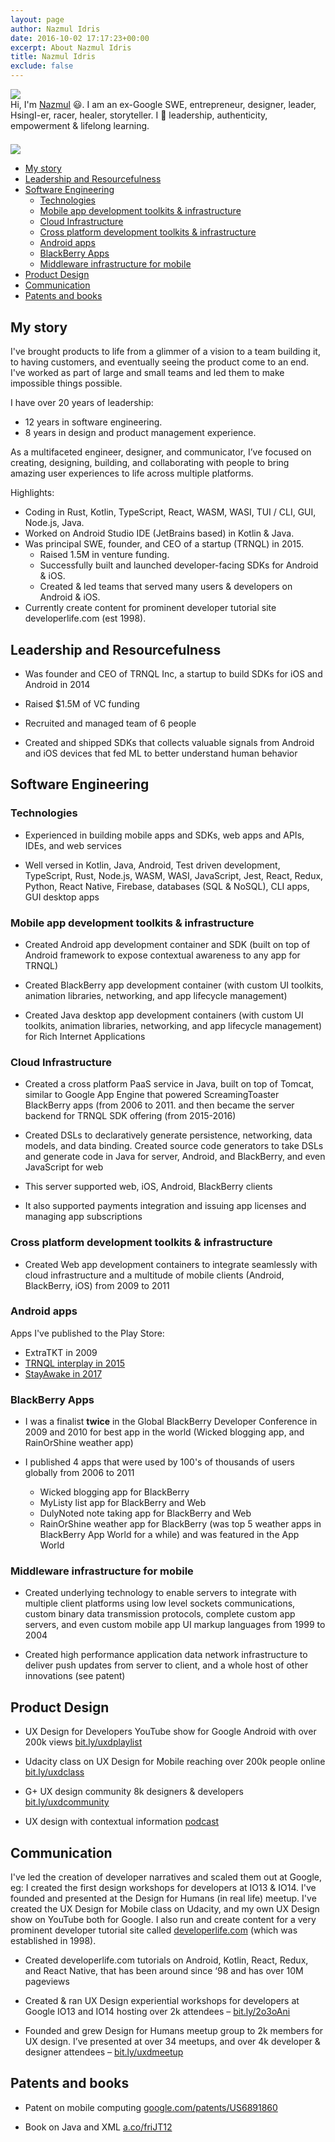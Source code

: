 ```yaml
---
layout: page
author: Nazmul Idris
date: 2016-10-02 17:17:23+00:00
excerpt: About Nazmul Idris
title: Nazmul Idris
exclude: false
---
```


<div class="avatar-container category">
    <div class="avatar-icon">
        <img src="{{ '/assets/nazmul.png' | relative_url }}"/>
    </div>
    <div class="avatar-text">
        Hi, I'm <a href="http://www.google.com/search?hl=en&q=nazmul+idris">
        Nazmul</a> 😃. I am an ex-Google SWE, entrepreneur, designer, leader,
        HsingI-er, racer, healer, storyteller. I 💓 leadership, authenticity,
        empowerment & lifelong learning.
    </div>
</div>

<div style="padding-bottom:16pt;"></div>

<img class="post-hero-image" src="{{ 'assets/naz-coffee-hero.png' | relative_url }}"/>

<!-- START doctoc generated TOC please keep comment here to allow auto update -->
<!-- DON'T EDIT THIS SECTION, INSTEAD RE-RUN doctoc TO UPDATE -->

- [My story](#my-story)
- [Leadership and Resourcefulness](#leadership-and-resourcefulness)
- [Software Engineering](#software-engineering)
  - [Technologies](#technologies)
  - [Mobile app development toolkits & infrastructure](#mobile-app-development-toolkits--infrastructure)
  - [Cloud Infrastructure](#cloud-infrastructure)
  - [Cross platform development toolkits & infrastructure](#cross-platform-development-toolkits--infrastructure)
  - [Android apps](#android-apps)
  - [BlackBerry Apps](#blackberry-apps)
  - [Middleware infrastructure for mobile](#middleware-infrastructure-for-mobile)
- [Product Design](#product-design)
- [Communication](#communication)
- [Patents and books](#patents-and-books)

<!-- END doctoc generated TOC please keep comment here to allow auto update -->

## My story

I've brought products to life from a glimmer of a vision to a team building it, to having
customers, and eventually seeing the product come to an end. I've worked as part of large
and small teams and led them to make impossible things possible.

I have over 20 years of leadership:

- 12 years in software engineering.
- 8 years in design and product management experience.

As a multifaceted engineer, designer, and communicator, I’ve focused on creating,
designing, building, and collaborating with people to bring amazing user experiences to
life across multiple platforms.

Highlights:

- Coding in Rust, Kotlin, TypeScript, React, WASM, WASI, TUI / CLI, GUI, Node.js, Java.
- Worked on Android Studio IDE (JetBrains based) in Kotlin & Java.
- Was principal SWE, founder, and CEO of a startup (TRNQL) in 2015.
  - Raised 1.5M in venture funding.
  - Successfully built and launched developer-facing SDKs for Android & iOS.
  - Created & led teams that served many users & developers on Android & iOS.
- Currently create content for prominent developer tutorial site developerlife.com (est
  1998).

## Leadership and Resourcefulness

- Was founder and CEO of TRNQL Inc, a startup to build SDKs for iOS and Android in 2014

- Raised \$1.5M of VC funding

- Recruited and managed team of 6 people

- Created and shipped SDKs that collects valuable signals from Android and iOS devices
  that fed ML to better understand human behavior

## Software Engineering

### Technologies

- Experienced in building mobile apps and SDKs, web apps and APIs, IDEs, and web services

- Well versed in Kotlin, Java, Android, Test driven development, TypeScript, Rust,
  Node.js, WASM, WASI, JavaScript, Jest, React, Redux, Python, React Native, Firebase,
  databases (SQL & NoSQL), CLI apps, GUI desktop apps

### Mobile app development toolkits & infrastructure

- Created Android app development container and SDK (built on top of Android framework to
  expose contextual awareness to any app for TRNQL)

- Created BlackBerry app development container (with custom UI toolkits, animation
  libraries, networking, and app lifecycle management)

- Created Java desktop app development containers (with custom UI toolkits, animation
  libraries, networking, and app lifecycle management) for Rich Internet Applications

### Cloud Infrastructure

- Created a cross platform PaaS service in Java, built on top of Tomcat, similar to Google
  App Engine that powered ScreamingToaster BlackBerry apps (from 2006 to 2011. and then
  became the server backend for TRNQL SDK offering (from 2015-2016)

- Created DSLs to declaratively generate persistence, networking, data models, and data
  binding. Created source code generators to take DSLs and generate code in Java for
  server, Android, and BlackBerry, and even JavaScript for web

- This server supported web, iOS, Android, BlackBerry clients

- It also supported payments integration and issuing app licenses and managing app
  subscriptions

### Cross platform development toolkits & infrastructure

- Created Web app development containers to integrate seamlessly with cloud infrastructure
  and a multitude of mobile clients (Android, BlackBerry, iOS) from 2009 to 2011

### Android apps

Apps I've published to the Play Store:

- ExtraTKT in 2009
- [TRNQL interplay in 2015](https://apkpure.com/trnql-interplay/com.trnql.sample_interplay)
- [StayAwake in 2017](https://play.google.com/store/apps/details?id=com.r3bl.stayawake&hl=en_US)

### BlackBerry Apps

- I was a finalist **twice** in the Global BlackBerry Developer Conference in 2009 and
  2010 for best app in the world (Wicked blogging app, and RainOrShine weather app)

- I published 4 apps that were used by 100's of thousands of users globally from 2006 to
  2011

  - Wicked blogging app for BlackBerry
  - MyListy list app for BlackBerry and Web
  - DulyNoted note taking app for BlackBerry and Web
  - RainOrShine weather app for BlackBerry (was top 5 weather apps in BlackBerry App World
    for a while) and was featured in the App World

### Middleware infrastructure for mobile

- Created underlying technology to enable servers to integrate with multiple client
  platforms using low level sockets communications, custom binary data transmission
  protocols, complete custom app servers, and even custom mobile app UI markup languages
  from 1999 to 2004

- Created high performance application data network infrastructure to deliver push updates
  from server to client, and a whole host of other innovations (see patent)

## Product Design

- UX Design for Developers YouTube show for Google Android with over 200k views
  [bit.ly/uxdplaylist](http://bit.ly/uxdplaylist)

- Udacity class on UX Design for Mobile reaching over 200k people online
  [bit.ly/uxdclass](http://bit.ly/uxdclass)

- G+ UX design community 8k designers & developers
  [bit.ly/uxdcommunity](http://bit.ly/uxdcommunity)

- UX design with contextual information
  [podcast](https://www.stitcher.com/podcast/vinay-raghu/incrementalux-podcast/e/40822211)

## Communication

I've led the creation of developer narratives and scaled them out at Google, eg: I created
the first design workshops for developers at IO13 & IO14. I've founded and presented at
the Design for Humans (in real life) meetup. I've created the UX Design for Mobile class
on Udacity, and my own UX Design show on YouTube both for Google. I also run and create
content for a very prominent developer tutorial site called
[developerlife.com](http://developerlife.com) (which was established in 1998).

- Created developerlife.com tutorials on Android, Kotlin, React, Redux, and React Native,
  that has been around since ‘98 and has over 10M pageviews

- Created & ran UX Design experiential workshops for developers at Google IO13 and IO14
  hosting over 2k attendees – [bit.ly/2o3oAni](http://bit.ly/2o3oAni)

- Founded and grew Design for Humans meetup group to 2k members for UX design. I’ve
  presented at over 34 meetups, and over 4k developer & designer attendees –
  [bit.ly/uxdmeetup](http://bit.ly/uxdmeetup)

## Patents and books

- Patent on mobile computing
  [google.com/patents/US6891860](http://google.com/patents/US6891860)

- Book on Java and XML [a.co/friJT12](http://a.co/friJT12)
